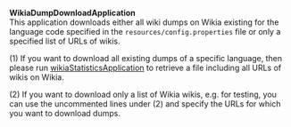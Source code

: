 **WikiaDumpDownloadApplication**<br/>
This application downloads either all wiki dumps on Wikia existing for the language code specified in the `resources/config.properties` file or only a specified list of URLs of wikis.

(1) If you want to download all existing dumps of a specific language, then please run [wikiaStatisticsApplication](/applications/wikiaStatistics/WikiaStatisticsApplication.java) to retrieve a file including all URLs of wikis on Wikia.

(2) If you want to download only a list of Wikia wikis, e.g. for testing, you can use the uncommented lines under (2) and specify the URLs for which you want to download dumps.
